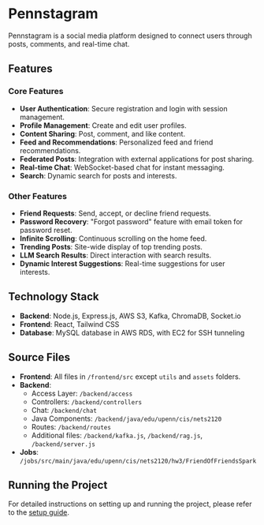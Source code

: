 # Pennstagram

Pennstagram is a social media platform designed to connect users through posts, comments, and real-time chat.

## Features

### Core Features
- **User Authentication**: Secure registration and login with session management.
- **Profile Management**: Create and edit user profiles.
- **Content Sharing**: Post, comment, and like content.
- **Feed and Recommendations**: Personalized feed and friend recommendations.
- **Federated Posts**: Integration with external applications for post sharing.
- **Real-time Chat**: WebSocket-based chat for instant messaging.
- **Search**: Dynamic search for posts and interests.

### Other Features
- **Friend Requests**: Send, accept, or decline friend requests.
- **Password Recovery**: "Forgot password" feature with email token for password reset.
- **Infinite Scrolling**: Continuous scrolling on the home feed.
- **Trending Posts**: Site-wide display of top trending posts.
- **LLM Search Results**: Direct interaction with search results.
- **Dynamic Interest Suggestions**: Real-time suggestions for user interests.

## Technology Stack

- **Backend**: Node.js, Express.js, AWS S3, Kafka, ChromaDB, Socket.io
- **Frontend**: React, Tailwind CSS
- **Database**: MySQL database in AWS RDS, with EC2 for SSH tunneling

## Source Files

- **Frontend**: All files in `/frontend/src` except `utils` and `assets` folders.
- **Backend**: 
  - Access Layer: `/backend/access`
  - Controllers: `/backend/controllers`
  - Chat: `/backend/chat`
  - Java Components: `/backend/java/edu/upenn/cis/nets2120`
  - Routes: `/backend/routes`
  - Additional files: `/backend/kafka.js`, `/backend/rag.js`, `/backend/server.js`
- **Jobs**: `/jobs/src/main/java/edu/upenn/cis/nets2120/hw3/FriendOfFriendsSpark`

## Running the Project

For detailed instructions on setting up and running the project, please refer to the [setup guide](https://docs.google.com/document/d/1B52ENyDP7s83Ol720d1F9sDJc5rxsPBhvCvX5Ikj77s/edit?usp=sharing).

